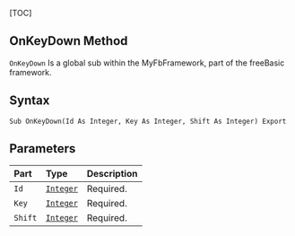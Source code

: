 [TOC]
## OnKeyDown Method

`OnKeyDown` Is a global sub within the MyFbFramework, part of the freeBasic framework.
## Syntax

```freeBasic
Sub OnKeyDown(Id As Integer, Key As Integer, Shift As Integer) Export
```

## Parameters

|Part|Type|Description|
| :------------ | :------------ | :------------ |
|`Id`|[`Integer`]("https://www.freebasic.net/wiki/KeyPgInteger")|Required.|
|`Key`|[`Integer`]("https://www.freebasic.net/wiki/KeyPgInteger")|Required.|
|`Shift`|[`Integer`]("https://www.freebasic.net/wiki/KeyPgInteger")|Required.|

